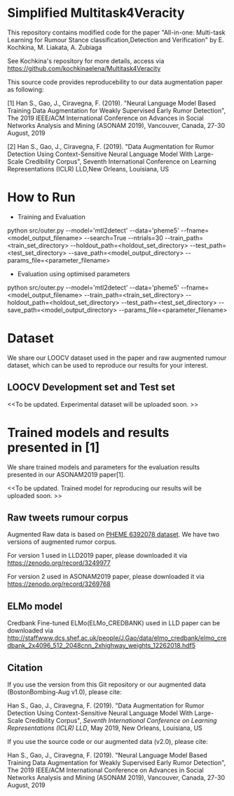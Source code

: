 # Simplified Multitask4Veracity
This repository contains modified code for the paper "All-in-one: Multi-task Learning for Rumour Stance classification,Detection and Verification" by E. Kochkina, M. Liakata, A. Zubiaga 

See Kochkina's repository for more details, access via https://github.com/kochkinaelena/Multitask4Veracity  

This source code provides reproducebility to our data augmentation paper as following:

[1] Han S., Gao, J., Ciravegna, F. (2019). "Neural Language Model Based Training Data Augmentation for Weakly Supervised Early Rumor Detection", The 2019 IEEE/ACM International Conference on Advances in Social Networks Analysis and Mining (ASONAM 2019), Vancouver, Canada, 27-30 August, 2019

[2] Han S., Gao, J., Ciravegna, F. (2019). "Data Augmentation for Rumor Detection Using Context-Sensitive Neural Language Model With Large-Scale Credibility Corpus", Seventh International Conference on Learning Representations (ICLR) LLD,New Orleans, Louisiana, US 

# How to Run

- Training and Evaluation

python src/outer.py --model='mtl2detect' --data='pheme5' --fname=\<model_output_filename\> --search=True --ntrials=30
--train_path=\<train_set_directory\> --holdout_path=\<holdout_set_directory\> --test_path=\<test_set_directory\> 
--save_path=\<model_output_directory\> --params_file=\<parameter_filename\>

- Evaluation using optimised parameters

python src/outer.py --model='mtl2detect' --data='pheme5' --fname=\<model_output_filename\>
--train_path=\<train_set_directory\> --holdout_path=\<holdout_set_directory\> --test_path=\<test_set_directory\> 
--save_path=\<model_output_directory\> --params_file=\<parameter_filename\>

# Dataset

We share our LOOCV dataset used in the paper and raw augmented rumour dataset, which can be used to reproduce our results for your interest.

## LOOCV Development set and Test set

\<<To be updated. Experimental dataset will be uploaded soon. \>>

# Trained models and results presented in [1]
We share trained models and parameters for the evaluation results presented in our ASONAM2019 paper[1]. 

\<<To be updated. Trained model for reproducing our results will be uploaded soon. \>>

## Raw tweets rumour corpus

Augmented Raw data is based on [PHEME 6392078 dataset](https://figshare.com/articles/PHEME_dataset_for_Rumour_Detection_and_Veracity_Classification/6392078). We have two versions of augmented rumor corpus.

For version 1 used in LLD2019 paper, please downloaded it via https://zenodo.org/record/3249977

For version 2 used in ASONAM2019 paper, please downloaded it via https://zenodo.org/record/3269768

## ELMo model
  
Credbank Fine-tuned ELMo(ELMo_CREDBANK) used in LLD paper can be downloaded via http://staffwww.dcs.shef.ac.uk/people/J.Gao/data/elmo_credbank/elmo_credbank_2x4096_512_2048cnn_2xhighway_weights_12262018.hdf5

## Citation

If you use the version from this Git repository or our augmented data (BostonBombing-Aug v1.0), please cite: 

Han S., Gao, J., Ciravegna, F. (2019). "Data Augmentation for Rumor Detection Using Context-Sensitive Neural Language Model With Large-Scale Credibility Corpus", *Seventh International Conference on Learning Representations (ICLR) LLD*, May 2019, New Orleans, Louisiana, US

If you use the source code or our augmented data (v2.0), please cite:

 Han S., Gao, J., Ciravegna, F. (2019). "Neural Language Model Based Training Data Augmentation for Weakly Supervised Early Rumor Detection", The 2019 IEEE/ACM International Conference on Advances in Social Networks Analysis and Mining (ASONAM 2019), Vancouver, Canada, 27-30 August, 2019
